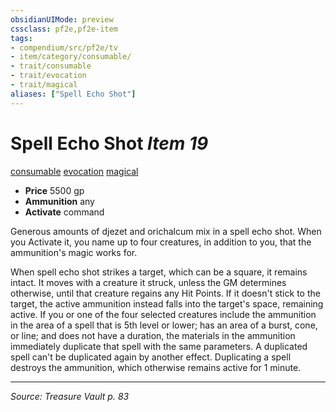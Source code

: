 ```yaml
---
obsidianUIMode: preview
cssclass: pf2e,pf2e-item
tags:
- compendium/src/pf2e/tv
- item/category/consumable/
- trait/consumable
- trait/evocation
- trait/magical
aliases: ["Spell Echo Shot"]
---
```

# Spell Echo Shot *Item 19*  
[consumable](consumable.md "Consumable Item Trait")  [evocation](evocation.md "Evocation School Trait")  [magical](magical.md "Magical Item Trait")  

- **Price** 5500 gp
- **Ammunition** any
- **Activate** command

Generous amounts of djezet and orichalcum mix in a spell echo shot. When you Activate it, you name up to four creatures, in addition to you, that the ammunition's magic works for.

When spell echo shot strikes a target, which can be a square, it remains intact. It moves with a creature it struck, unless the GM determines otherwise, until that creature regains any Hit Points. If it doesn't stick to the target, the active ammunition instead falls into the target's space, remaining active. If you or one of the four selected creatures include the ammunition in the area of a spell that is 5th level or lower; has an area of a burst, cone, or line; and does not have a duration, the materials in the ammunition immediately duplicate that spell with the same parameters. A duplicated spell can't be duplicated again by another effect. Duplicating a spell destroys the ammunition, which otherwise remains active for 1 minute.


---
*Source: Treasure Vault p. 83*
